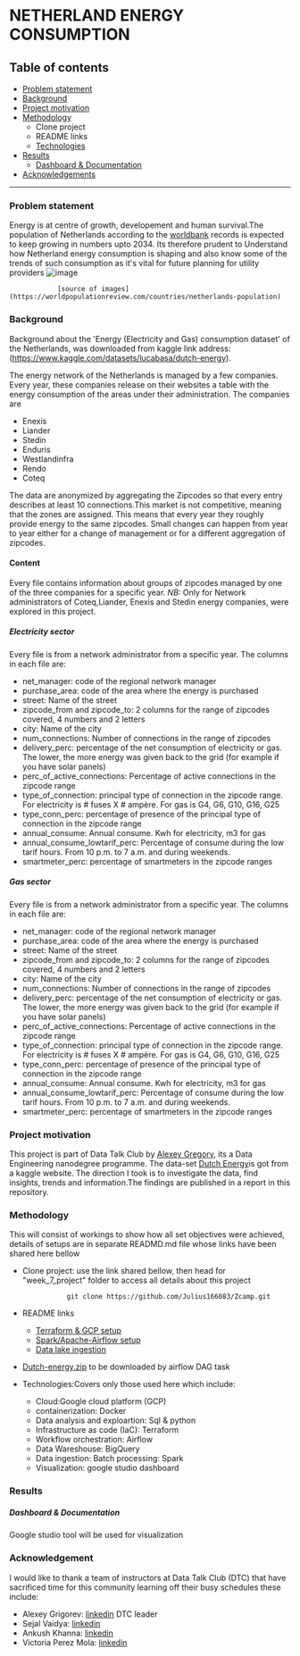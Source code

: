 #                                       NETHERLAND ENERGY CONSUMPTION
## Table of contents
   * [Problem statement](https://github.com/Julius166083/Zcamp/blob/master/week_7_project/Readme.md#:~:text=Acknowledgements-,Problem%20statement,-Energy%20is%20at)
   * [Background](https://github.com/Julius166083/Zcamp/blob/master/week_7_project/Readme.md#:~:text=countries/netherlands%2Dpopulation)
   * [Project motivation](https://github.com/Julius166083/Zcamp/blob/master/week_7_project/Readme.md#:~:text=the%20zipcode%20ranges-,Project%20motivation,-This%20project%20is)
   * [Methodology](https://github.com/Julius166083/Zcamp/tree/master/week_7_project#:~:text=in%20this%20repository.-,Methodology,-This%20will%20consist)
     * Clone project
     * README links
     * [Technologies](https://github.com/Julius166083/Zcamp/blob/master/week_7_project/data_lake_ingestion/dags/README.md#:~:text=airflow%20DAG%20task-,Technologies,-%3A)
   * [Results](https://github.com/Julius166083/Zcamp/blob/master/week_7_project/data_lake_ingestion/dags/README.md#:~:text=google%20studio%20dashboard-,Results,-Dashboard%20%26%20Documentation)
     * [Dashboard & Documentation](https://github.com/Julius166083/Zcamp/blob/master/week_7_project/data_lake_ingestion/dags/README.md#:~:text=Results-,Dashboard%20%26%20Documentation,-Google%20studio%20tool)
   * [Acknowledgements](https://github.com/Julius166083/Zcamp/blob/master/week_7_project/data_lake_ingestion/dags/README.md#:~:text=Dashboard-,Acknowledgement,-%C2%A9%202022%20GitHub%2C%20Inc)
   
-----------------------------------------------------------------------------------------------------------------------
### Problem statement
Energy is at centre of growth, developement and human survival.The population of Netherlands according to the [worldbank](https://worldpopulationreview.com/countries/netherlands-population) records is expected to keep growing in numbers upto 2034. Its therefore prudent to Understand how Netherland energy consumption is shaping and also know some of the trends of such consumption as it's vital for future planning for utility providers 
         ![image](https://user-images.githubusercontent.com/87927403/161374029-fef220ae-6ce3-4b18-931f-60bd5934819b.png)
         
         
                [source of images](https://worldpopulationreview.com/countries/netherlands-population) 

### Background
Background about the 'Energy (Electricity and Gas) consumption dataset' of the Netherlands, was downloaded from kaggle link address: (https://www.kaggle.com/datasets/lucabasa/dutch-energy).

The energy network of the Netherlands is managed by a few companies. Every year, these companies release on their websites a table with the energy consumption of the areas under their administration. The companies are
       
   * Enexis
   * Liander
   * Stedin
   * Enduris
   * Westlandinfra
   * Rendo
   * Coteq
   
The data are anonymized by aggregating the Zipcodes so that every entry describes at least 10 connections.This market is
not competitive, meaning that the zones are assigned. This means that every year they roughly provide energy to the same zipcodes. Small changes can happen from year to year either for a change of management or for a different aggregation of zipcodes.
       
#### Content
Every file contains information about groups of zipcodes managed by one of the three companies for a specific year.
*NB:* Only for Network administrators of Coteq,Liander, Enexis and Stedin energy companies, were explored in this project.
     
##### Electricity sector
Every file is from a network administrator from a specific year.
The columns in each file are:
       
   * net_manager: code of the regional network manager
   * purchase_area: code of the area where the energy is purchased
   * street: Name of the street
   * zipcode_from and zipcode_to: 2 columns for the range of zipcodes covered, 4 numbers and 2 letters
   * city: Name of the city
   * num_connections: Number of connections in the range of zipcodes
   * delivery_perc: percentage of the net consumption of electricity or gas. The lower, the more energy was given back 
     to the grid (for example if you have solar panels)
   * perc_of_active_connections: Percentage of active connections in the zipcode range
   * type_of_connection: principal type of connection in the zipcode range. For electricity is # fuses X # ampère. For 
     gas is G4, G6, G10, G16, G25
   * type_conn_perc: percentage of presence of the principal type of connection in the zipcode range 
   * annual_consume: Annual consume. Kwh for electricity, m3 for gas
   * annual_consume_lowtarif_perc: Percentage of consume during the low tarif hours. From 10 
     p.m. to 7 a.m. and during weekends.
   * smartmeter_perc: percentage of smartmeters in the zipcode ranges

##### Gas sector
Every file is from a network administrator from a specific year.
The columns in each file are:
       
   * net_manager: code of the regional network manager
   * purchase_area: code of the area where the energy is purchased
   * street: Name of the street
   * zipcode_from and zipcode_to: 2 columns for the range of zipcodes covered, 4 numbers and 2 letters
   * city: Name of the city
   * num_connections: Number of connections in the range of zipcodes
   * delivery_perc: percentage of the net consumption of electricity or gas. The lower, the more energy was given back        to the grid (for example if you have solar panels) 
   * perc_of_active_connections: Percentage of active connections in the zipcode range
   * type_of_connection: principal type of connection in the zipcode range. For electricity is # fuses X # ampère. For        gas is G4, G6, G10, G16, G25    
   * type_conn_perc: percentage of presence of the principal type of connection in the zipcode range  
   * annual_consume: Annual consume. Kwh for electricity, m3 for gas
   * annual_consume_lowtarif_perc: Percentage of consume during the low tarif hours. From 10  p.m. to 7 a.m. and during      weekends.
   * smartmeter_perc: percentage of smartmeters in the zipcode ranges

### Project motivation
This project is part of Data Talk Club by [Alexey Gregory](https://www.youtube.com/watch?v=bkJZDmreIpA&list=PL3MmuxUbc_hJed7dXYoJw8DoCuVHhGEQb), its a Data Engineering nanodegree programme. The data-set [Dutch Energy](https://www.kaggle.com/lucabasa/dutch-energy)is got from a kaggle website. The direction I took is to investigate the data, find insights, trends and information.The findings are published in a report in this repository.
### Methodology
This will consist of workings to show how all set objectives were achieved, details of setups are in separate READMD.md file whose links have been shared here bellow
   * Clone project: use the link shared bellow, then head for "week_7_project" folder to access all details about this project
   
                    git clone https://github.com/Julius166083/Zcamp.git
         
   * README links
      - [Terraform & GCP setup](https://github.com/Julius166083/Zcamp/blob/master/week_7_project/Terraform/README.md)
      - [Spark/Apache-Airflow setup](https://github.com/Julius166083/Zcamp/blob/master/week_7_project/data_lake_ingestion/README.md)
      - [Data lake ingestion](https://github.com/Julius166083/Zcamp/blob/master/week_7_project/data_lake_ingestion/README2.md)   
   * [Dutch-energy.zip](https://www.kaggle.com/lucabasa/dutch-energy) to be downloaded by airflow DAG task 
   * Technologies:Covers only those used here which include:
      * Cloud:Google cloud platform (GCP)
      * containerization: Docker
      * Data analysis and exploartion: Sql & python
      * Infrastructure as code (IaC): Terraform
      * Workflow orchestration: Airflow
      * Data Wareshouse: BigQuery
      * Data ingestion: Batch processing: Spark
      * Visualization: google studio dashboard
### Results
##### Dashboard & Documentation
Google studio tool will be used for visualization
### Acknowledgement
I would like to thank a team of instructors at Data Talk Club (DTC) that have sacrificed time for this community learning off their busy schedules these include:
   * Alexey Grigorev: [linkedin](https://linkedin.com/in/agrigorev) DTC leader
   * Sejal Vaidya: [linkedin](https://linkedin.com/in/vaidyasejal)
   * Ankush Khanna: [linkedin](https://linkedin.com/in/ankushkhanna2)
   * Victoria Perez Mola: [linkedin](https://www.linkedin.com/in/victoriaperezmola/)
      
